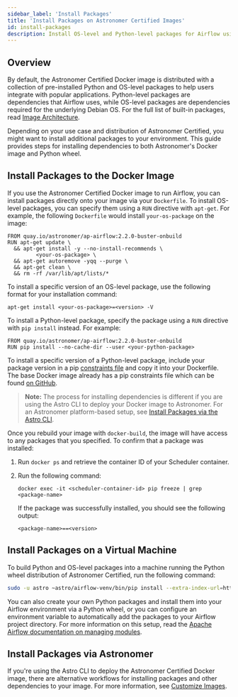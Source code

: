 ```yaml
---
sidebar_label: 'Install Packages'
title: 'Install Packages on Astronomer Certified Images'
id: install-packages
description: Install OS-level and Python-level packages for Airflow using Astronomer Certified.
---
```


## Overview

By default, the Astronomer Certified Docker image is distributed with a collection of pre-installed Python and OS-level packages to help users integrate with popular applications. Python-level packages are dependencies that Airflow uses, while OS-level packages are dependencies required for the underlying Debian OS. For the full list of built-in packages, read [Image Architecture](image-architecture.md).

Depending on your use case and distribution of Astronomer Certified, you might want to install additional packages to your environment. This guide provides steps for installing dependencies to both Astronomer's Docker image and Python wheel.

## Install Packages to the Docker Image

If you use the Astronomer Certified Docker image to run Airflow, you can install packages directly onto your image via your `Dockerfile`. To install OS-level packages, you can specify them using a `RUN` directive with `apt-get`. For example, the following `Dockerfile` would install `your-os-package` on the image:

```docker
FROM quay.io/astronomer/ap-airflow:2.2.0-buster-onbuild
RUN apt-get update \
  && apt-get install -y --no-install-recommends \
         <your-os-package> \
  && apt-get autoremove -yqq --purge \
  && apt-get clean \
  && rm -rf /var/lib/apt/lists/*
```

To install a specific version of an OS-level package, use the following format for your installation command:

```
apt-get install <your-os-package>=<version> -V
```

To install a Python-level package, specify the package using a `RUN` directive with `pip install` instead. For example:

```docker
FROM quay.io/astronomer/ap-airflow:2.2.0-buster-onbuild
RUN pip install --no-cache-dir --user <your-python-package>
```

To install a specific version of a Python-level package, include your package version in a pip [constraints file](https://pip-python3.readthedocs.io/en/latest/user_guide.html#constraints-files) and copy it into your Dockerfile. The base Docker image already has a pip constraints file which can be found [on GitHub](https://github.com/astronomer/ap-airflow/blob/master/2.1.0/buster/build-time-pip-constraints.txt).

> **Note:** The process for installing dependencies is different if you are using the Astro CLI to deploy your Docker image to Astronomer. For an Astronomer platform-based setup, see [Install Packages via the Astro CLI](install-packages.md#install-packages-via-the-astronomer-cli).

Once you rebuild your image with `docker-build`, the image will have access to any packages that you specified. To confirm that a package was installed:

1. Run `docker ps` and retrieve the container ID of your Scheduler container.
2. Run the following command:

    ```
    docker exec -it <scheduler-container-id> pip freeze | grep <package-name>
    ```

    If the package was successfully installed, you should see the following output:

    ```
    <package-name>==<version>
    ```


## Install Packages on a Virtual Machine

To build Python and OS-level packages into a machine running the Python wheel distribution of Astronomer Certified, run the following command:

```bash
sudo -u astro ~astro/airflow-venv/bin/pip install --extra-index-url=https://pip.astronomer.io/simple/ 'astronomer-certified[<your-package>]==<airflow-version>.*'
```

You can also create your own Python packages and install them into your Airflow environment via a Python wheel, or you can configure an environment variable to automatically add the packages to your Airflow project directory. For more information on this setup, read the [Apache Airflow documentation on managing modules](http://apache-airflow-docs.s3-website.eu-central-1.amazonaws.com/docs/apache-airflow/latest/modules_management.html).

## Install Packages via Astronomer

If you're using the Astro CLI to deploy the Astronomer Certified Docker image, there are alternative workflows for installing packages and other dependencies to your image. For more information, see [Customize Images](customize-image.md).
